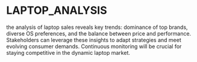 # LAPTOP_ANALYSIS
the analysis of laptop sales reveals key trends: dominance of top brands, diverse OS preferences, and the balance between price and performance. Stakeholders can leverage these insights to adapt strategies and meet evolving consumer demands. Continuous monitoring will be crucial for staying competitive in the dynamic laptop market.
